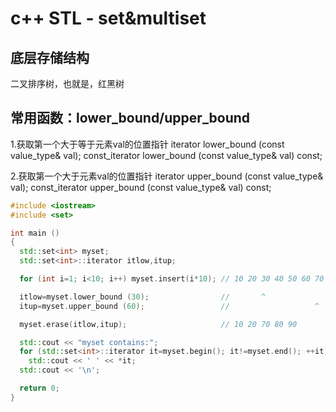 # c++ STL - set&multiset

## 底层存储结构
二叉排序树，也就是，红黑树

## 常用函数：lower_bound/upper_bound

1.获取第一个大于等于元素val的位置指针
iterator lower_bound (const value_type& val);
const_iterator lower_bound (const value_type& val) const;

2.获取第一个大于元素val的位置指针
iterator upper_bound (const value_type& val);
const_iterator upper_bound (const value_type& val) const;


```c++
#include <iostream>
#include <set>

int main ()
{
  std::set<int> myset;
  std::set<int>::iterator itlow,itup;

  for (int i=1; i<10; i++) myset.insert(i*10); // 10 20 30 40 50 60 70 80 90

  itlow=myset.lower_bound (30);                //       ^
  itup=myset.upper_bound (60);                 //                   ^

  myset.erase(itlow,itup);                     // 10 20 70 80 90

  std::cout << "myset contains:";
  for (std::set<int>::iterator it=myset.begin(); it!=myset.end(); ++it)
    std::cout << ' ' << *it;
  std::cout << '\n';

  return 0;
}

```


